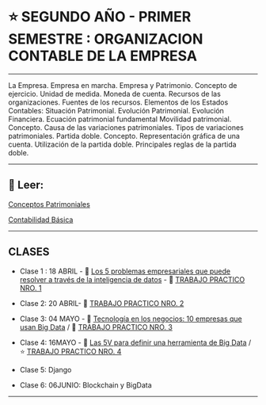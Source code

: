 # :star: SEGUNDO AÑO - PRIMER SEMESTRE : ORGANIZACION CONTABLE DE LA EMPRESA

---

La Empresa. Empresa en marcha. Empresa y Patrimonio. Concepto de ejercicio. Unidad de medida. Moneda de cuenta. Recursos de las organizaciones. Fuentes de los recursos. Elementos de los Estados Contables: Situación Patrimonial. Evolución Patrimonial. Evolución Financiera. Ecuación patrimonial fundamental Movilidad patrimonial. Concepto. Causa de las variaciones patrimoniales. Tipos de variaciones patrimoniales. Partida doble. Concepto. Representación gráfica de una cuenta. Utilización de la partida doble. Principales reglas de la partida doble.

---

## :book: Leer:

[Conceptos Patrimoniales](https://github.com/eugenia1984/UTN-FRSR-Programacion/blob/main/2do_anio_1er_semestre/organizacion_contable/Conceptos%20Patrimoniales.pdf)

[Contabilidad Básica](https://github.com/eugenia1984/UTN-FRSR-Programacion/blob/main/2do_anio_1er_semestre/organizacion_contable/Contabilidad%20Basica.pdf)

---

## CLASES

- Clase 1 : 18 ABRIL - :book: [Los 5 problemas empresariales que puede resolver a través de la inteligencia de datos](https://github.com/eugenia1984/UTN-FRSR-Programacion/blob/main/2do_anio_1er_semestre/organizacion_contable/clase1.md) - :book: [TRABAJO PRACTICO NRO. 1](https://github.com/eugenia1984/UTN-FRSR-Programacion/blob/main/2do_anio_1er_semestre/organizacion_contable/tp01.md)

- Clase 2: 20 ABRIL- :book: [TRABAJO PRACTICO NRO. 2](https://github.com/eugenia1984/UTN-FRSR-Programacion/blob/main/2do_anio_1er_semestre/organizacion_contable/tp02.md)

- Clase 3: 04 MAYO - :book: [Tecnología en los negocios: 10 empresas que usan Big Data](https://github.com/eugenia1984/UTN-FRSR-Programacion/blob/main/2do_anio_1er_semestre/organizacion_contable/tecnologia-en-los-negocios-10-empresas-que-usan-Big-Data.md) / :book: [TRABAJO PRACTICO NRO. 3](https://github.com/eugenia1984/UTN-FRSR-Programacion/blob/main/2do_anio_1er_semestre/organizacion_contable/tp03.md)

- Clase 4: 16MAYO - :book: [Las 5V para definir una herramienta de Big Data](https://github.com/eugenia1984/UTN-FRSR-Programacion/blob/main/2do_anio_1er_semestre/organizacion_contable/las_5_v.md) / :star: [TRABAJO PRACTICO NRO. 4](https://github.com/eugenia1984/UTN-FRSR-Programacion/blob/main/2do_anio_1er_semestre/organizacion_contable/tp-grupo-error-404.pdf)

- Clase 5: Django

- Clase 6: 06JUNIO: Blockchain y BigData

---
